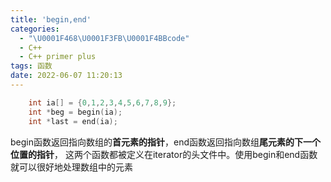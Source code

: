 ```yaml
---
title: 'begin,end'
categories:
  - "\U0001F468\U0001F3FB‍\U0001F4BBcode"
  - C++
  - C++ primer plus
tags: 函数
date: 2022-06-07 11:20:13
---
```

```cpp
    int ia[] = {0,1,2,3,4,5,6,7,8,9};
    int *beg = begin(ia);
    int *last = end(ia);
```

begin函数返回指向数组的**首元素的指针**，end函数返回指向数组**尾元素的下一个位置的指针**，
这两个函数都被定义在iterator的头文件中。使用begin和end函数就可以很好地处理数组中的元素
